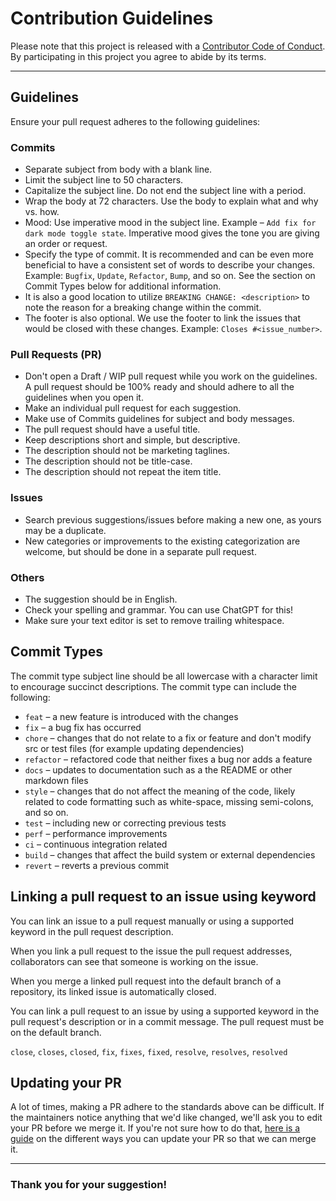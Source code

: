 # Contribution Guidelines

Please note that this project is released with a [Contributor Code of Conduct](CODE_OF_CONDUCT.md). By participating in this project you agree to abide by its terms.

---
## Guidelines
Ensure your pull request adheres to the following guidelines:

### Commits
- Separate subject from body with a blank line.
- Limit the subject line to 50 characters.
- Capitalize the subject line. Do not end the subject line with a period. 
- Wrap the body at 72 characters. Use the body to explain what and why vs. how.
- Mood: Use imperative mood in the subject line. Example – `Add fix for dark mode toggle state`. Imperative mood gives the tone you are giving an order or request.
- Specify the type of commit. It is recommended and can be even more beneficial to have a consistent set of words to describe your changes. Example: `Bugfix`, `Update`, `Refactor`, `Bump`, and so on. See the section on Commit Types below for additional information.
- It is also a good location to utilize `BREAKING CHANGE: <description>` to note the reason for a breaking change within the commit.
- The footer is also optional. We use the footer to link the issues that would be closed with these changes. Example: `Closes #<issue_number>`.

### Pull Requests (PR)
- Don't open a Draft / WIP pull request while you work on the guidelines. A pull request should be 100% ready and should adhere to all the guidelines when you open it.
- Make an individual pull request for each suggestion.
- Make use of Commits guidelines for subject and body messages.
- The pull request should have a useful title.
- Keep descriptions short and simple, but descriptive.
- The description should not be marketing taglines.
- The description should not be title-case.
- The description should not repeat the item title.

### Issues
- Search previous suggestions/issues before making a new one, as yours may be a duplicate.
- New categories or improvements to the existing categorization are welcome, but should be done in a separate pull request.

### Others
- The suggestion should be in English.
- Check your spelling and grammar. You can use ChatGPT for this!
- Make sure your text editor is set to remove trailing whitespace.


## Commit Types
The commit type subject line should be all lowercase with a character limit to encourage succinct descriptions. The commit type can include the following:

- `feat` – a new feature is introduced with the changes
- `fix` – a bug fix has occurred
- `chore` – changes that do not relate to a fix or feature and don't modify src or test files (for example updating dependencies)
- `refactor` – refactored code that neither fixes a bug nor adds a feature
- `docs` – updates to documentation such as a the README or other markdown files
- `style` – changes that do not affect the meaning of the code, likely related to code formatting such as white-space, missing semi-colons, and so on.
- `test` – including new or correcting previous tests
- `perf` – performance improvements
- `ci` – continuous integration related
- `build` – changes that affect the build system or external dependencies
- `revert` – reverts a previous commit

## Linking a pull request to an issue using keyword
You can link an issue to a pull request manually or using a supported keyword in the pull request description.

When you link a pull request to the issue the pull request addresses, collaborators can see that someone is working on the issue.

When you merge a linked pull request into the default branch of a repository, its linked issue is automatically closed.

You can link a pull request to an issue by using a supported keyword in the pull request's description or in a commit message. The pull request must be on the default branch.

`close`, `closes`, `closed`,
`fix`, `fixes`, `fixed`,
`resolve`, `resolves`, `resolved`

## Updating your PR

A lot of times, making a PR adhere to the standards above can be difficult. If the maintainers notice anything that we'd like changed, we'll ask you to edit your PR before we merge it. If you're not sure how to do that, [here is a guide](https://github.com/RichardLitt/knowledge/blob/master/github/amending-a-commit-guide.md) on the different ways you can update your PR so that we can merge it.

---
### Thank you for your suggestion!
